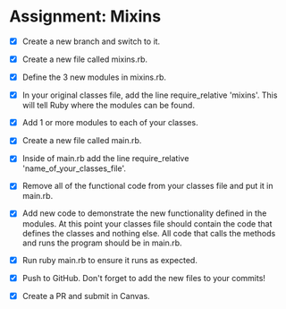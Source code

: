 # Assignment: Mixins

- [x] Create a new branch and switch to it.

- [x] Create a new file called mixins.rb.

- [x] Define the 3 new modules in mixins.rb.

- [x] In your original classes file, add the line require_relative 'mixins'. This will tell Ruby where the modules can be found.

- [x] Add 1 or more modules to each of your classes.

- [x] Create a new file called main.rb.

- [x] Inside of main.rb add the line require_relative 'name_of_your_classes_file'.

- [x] Remove all of the functional code from your classes file and put it in main.rb.

- [x] Add new code to demonstrate the new functionality defined in the modules. At this point your classes file should contain the code that defines the classes and nothing else. All code that calls the methods and runs the program should be in main.rb.

- [x] Run ruby main.rb to ensure it runs as expected.

- [x] Push to GitHub. Don't forget to add the new files to your commits!

- [x] Create a PR and submit in Canvas.
